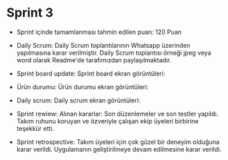 # Sprint 3

  - Sprint içinde tamamlanması tahmin edilen puan: 120 Puan
  - Daily Scrum: Daily Scrum toplantılarının Whatsapp üzerinden yapılmasına karar verilmiştir. Daily Scrum toplantısı örneği jpeg veya word olarak Readme'de tarafımızdan paylaşılmaktadır.
  - Sprint board update: Sprint board ekran görüntüleri:

  - Ürün durumu: Ürün durumu ekran görüntüleri:

  - Daily scrum: Daily scrum ekran görüntüleri:

  - Sprint rewiew: Alınan kararlar:
     Son düzenlemeler ve son testler yapıldı.
     Takım ruhunu koruyan ve özveriyle çalışan ekip üyeleri birbirine teşekkür etti.
                           
  - Sprint retrospective:
    Takım üyeleri için çok güzel bir deneyim olduğuna karar verildi.
    Uygulamanın geliştirilmeye devam edilmesine karar verildi.
               
    



<!---
chiccobl/chiccobl is a ✨ special ✨ repository because its `README.md` (this file) appears on your GitHub profile.
You can click the Preview link to take a look at your changes.
--->
